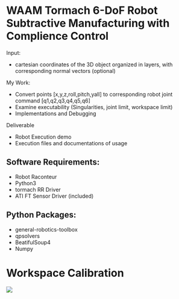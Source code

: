 <h1>
  WAAM Tormach 6-DoF Robot Subtractive Manufacturing with Complience Control
</h1>

Input:
- cartesian coordinates of the 3D object organized in layers, with corresponding normal vectors (optional)

My Work:
- Convert points [x,y,z,roll,pitch,yall] to corresponding robot joint command [q1,q2,q3,q4,q5,q6]
- Examine executability (Singularities, joint limit, workspace limit)
- Implementations and Debugging 

Deliverable 
- Robot Execution demo
- Execution files and documentations of usage

## Software Requirements:
* Robot Raconteur
* Python3
* tormach RR Driver
* ATI FT Sensor Driver (included)

## Python Packages:
* general-robotics-toolbox
* qpsolvers
* BeatifulSoup4
* Numpy

# Workspace Calibration
![](demos/01_ws_calib_manualCompliance_and_touchOff.gif)
